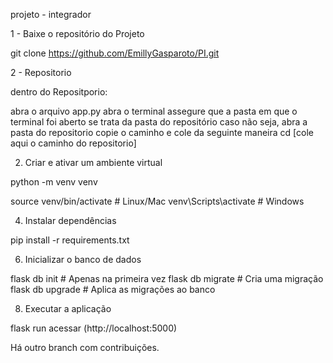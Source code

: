 projeto - integrador

1 - Baixe o repositório do Projeto

git clone https://github.com/EmillyGasparoto/PI.git

2 - Repositorio

dentro do Repositporio:

abra o arquivo app.py 
abra o terminal 
assegure que a pasta em que o terminal foi aberto se trata da pasta do repositório 
caso não seja, abra a pasta do repositorio copie o caminho e cole da seguinte maneira cd [cole aqui o caminho do repositorio]  

2. Criar e ativar um ambiente virtual
   
 python -m venv venv
 
source venv/bin/activate  # Linux/Mac
venv\Scripts\activate     # Windows

4. Instalar dependências
   
pip install -r requirements.txt

6. Inicializar o banco de dados
   
flask db init              # Apenas na primeira vez
flask db migrate           # Cria uma migração
flask db upgrade           # Aplica as migrações ao banco

8. Executar a aplicação
   
flask run
acessar (http://localhost:5000)

Há outro branch com contribuições.
